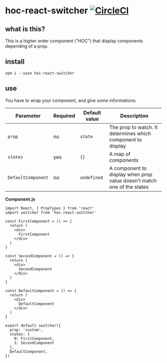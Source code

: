 # hoc-react-switcher [![CircleCI](https://circleci.com/gh/Zenika/hoc-react-switcher.svg?style=svg)](https://circleci.com/gh/Zenika/hoc-react-switcher)

## what is this?
This is a higher order component ("HOC") that display components depending of a prop.

## install
`npm i --save hoc-react-switcher`

## use
You have to wrap your component, and give some informations:

Parameter | Required | Default value | Description
----------|--------|---------------|-------------
`prop` | no | `state` | The prop to watch. It determines which component to display
`states` | yes | `{}` | A map of components
`DefaultComponent` | no | `undefined` | A component to display when prop value doesn't match one of the states


**Component.js**
```(javascript)
import React, { PropTypes } from 'react'
import switcher from 'hoc-react-switcher'

const FirstComponent = () => {
  return (
    <div>
      FirstComponent
    </div>
  )
}

const SecondComponent = () => {
  return (
    <div>
      SecondComponent
    </div>
  )
}

const DefaultComponent = () => {
  return (
    <div>
      DefaultComponent
    </div>
  )
}

export default switcher({
  prop: 'custom',
  states: {
    0: FirstComponent,
    1: SecondComponent
  },
  DefaultComponent,
})
```
